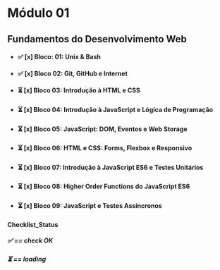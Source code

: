 # Módulo 01

## Fundamentos do Desenvolvimento Web

- #### :white_check_mark: **[x] Bloco: 01: Unix & Bash**

- #### :white_check_mark: **[x] Bloco 02: Git, GitHub e Internet**

- #### :hourglass_flowing_sand: **[x] Bloco 03: Introdução à HTML e CSS**

- #### :hourglass_flowing_sand: **[x] Bloco 04: Introdução à JavaScript e Lógica de Programação**

- #### :hourglass_flowing_sand: **[x] Bloco 05: JavaScript: DOM, Eventos e Web Storage**

- #### :hourglass_flowing_sand: **[x] Bloco 06: HTML e CSS: Forms, Flexbox e Responsivo**

- #### :hourglass_flowing_sand: **[x] Bloco 07: Introdução à JavaScript ES6 e Testes Unitários**

- #### :hourglass_flowing_sand: **[x] Bloco 08: Higher Order Functions do JavaScript ES6**

- #### :hourglass_flowing_sand: **[x] Bloco 09: JavaScript e Testes Assíncronos**

#### **Checklist_Status**

##### :white_check_mark: == check OK

##### :hourglass_flowing_sand: == loading

######
